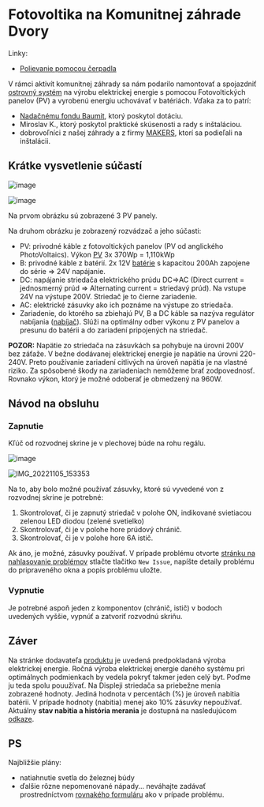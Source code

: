 # Fotovoltika na Komunitnej záhrade Dvory 

Linky:
- [Polievanie pomocou čerpadla](./watering.md)


V rámci aktivít komunitnej záhrady sa nám podarilo namontovať a spojazdniť [ostrovný systém](https://ecoprodukt.sk/p/80126-solarny-ostrovny-system-1-11kwp-24v-s-40a-mppt-200ah-20179) na výrobu elektrickej energie s pomocou Fotovoltických panelov (PV) 
a vyrobenú energiu uchovávať v batériách. Vďaka za to patrí: 
- [Nadačnému fondu Baumit](https://nadacnyfond.baumit.sk/grantovy-program), ktorý poskytol dotáciu.
- Miroslav K., ktorý poskytol praktické skúsenosti a rady s inštaláciou.
- dobrovoľníci z našej záhrady a z firmy [MAKERS](https://www.makers.sk/), ktorí sa podieľali na inštalácii.

## Krátke vysvetlenie súčastí

![image](https://user-images.githubusercontent.com/15068798/197625625-d6f73895-8b6c-4c43-b057-65e52da12395.png)


![image](https://user-images.githubusercontent.com/15068798/197618093-919877a4-43b4-4854-a60f-8d66810d0a7e.png)

Na prvom obrázku sú zobrazené 3 PV panely.

Na druhom obrázku je zobrazený rozvádzač a jeho súčasti:
- PV: privodné káble z fotovoltických panelov (PV od anglického PhotoVoltaics). Výkon [PV](https://ecoprodukt.sk/p/32035) 3x 370Wp = 1,110kWp
- B: privodné káble z batérií. 2x 12V [batérie](https://ecoprodukt.sk/p/85898-bezudrzbova-bateria-green-cell-agm33-12v-200ah-vrla-31286) s kapacitou 200Ah zapojene do série => 24V napájanie.
- DC: napájanie striedača elektrického prúdu DC=>AC (Direct current = jednosmerný prúd => Alternating current = striedavý prúd). Na vstupe 24V na výstupe 200V. Striedač je to čierne zariadenie.
- AC: elektrické zásuvky ako ich poznáme na výstupe zo striedača.
- Zariadenie, do ktorého sa zbiehajú PV, B a DC káble sa nazýva regulátor nabíjania ([nabíjač](https://ecoprodukt.sk/p/18274)). Slúži na optimálny odber výkonu z PV panelov a presunu do batérii a do zariadení pripojených na striedač.  

**POZOR:** Napätie zo striedača na zásuvkách sa pohybuje na úrovni 200V bez záťaže. V bežne dodávanej elektrickej energie je napätie na úrovni 220-240V. Preto používanie zariadení citlivých na úroveň napätia je na vlastné riziko. Za spôsobené škody na zariadeniach nemôžeme brať zodpovednosť. Rovnako výkon, ktorý je možné odoberať je obmedzený na 960W.


## Návod na obsluhu

### Zapnutie

Kľúč od rozvodnej skrine je v plechovej búde na rohu regálu.

![image](https://user-images.githubusercontent.com/15068798/197621239-0cab31c8-1ec0-4aba-b4f5-f8f29037412c.png)

![IMG_20221105_153353](https://user-images.githubusercontent.com/15068798/201234565-4e3eb196-f537-4e06-a7bb-1e5361687cea.jpg)


Na to, aby bolo možné používať zásuvky, ktoré sú vyvedené von z rozvodnej skrine je potrebné:
1. Skontrolovať, či je zapnutý striedač v polohe ON, indikované svietiacou zelenou LED diodou (zelené svetielko)
2. Skontrolovať, či je v polohe hore prúdový chránič.
3. Skontrolovať, či je v polohe hore 6A istič. 

Ak áno, je možné, zásuvky používať. V prípade problému otvorte [stránku na nahlasovanie problémov](https://github.com/anton-pytel/kz-pv/issues) stlačte tlačitko `New Issue`, napíšte detaily problému do pripraveného okna a popis problému uložte.



### Vypnutie
Je potrebné aspoň jeden z komponentov (chránič, istič) v bodoch uvedených vyššie, vypnúť a zatvoriť rozvodnú skriňu.


## Záver
Na  stránke dodavateľa [produktu](https://ecoprodukt.sk/p/80126-solarny-ostrovny-system-1-11kwp-24v-s-40a-mppt-200ah-20179) je uvedená predpokladaná výroba elektrickej energie. Ročná výroba elektrickej energie daného systému pri optimálnych podmienkach by vedela pokryť takmer jeden celý byt. Poďme ju teda spolu pouužívať. 
Na Displeji striedača sa priebežne menia zobrazené hodnoty. Jediná hodnota v percentách (%) je úroveň nabitia batérii. V prípade hodnoty (nabitia) menej ako 10% zásuvky nepoužívať.
Aktuálny **stav nabitia a história merania** je dostupná na nasledujúcom [odkaze](https://sense.camp/dashboard/dab20c20-6146-11ed-968b-252832edc0fa?publicId=a67eb480-6146-11ed-968b-252832edc0fa).



## PS
Najbližšie plány:

- natiahnutie svetla do železnej búdy
- ďalšie rôzne nepomenované nápady... neváhajte zadávať prostredníctvom [rovnakého formuláru](https://github.com/anton-pytel/kz-pv/issues) ako v prípade problému.

